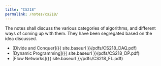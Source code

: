 ```yaml
---
title: "CS218"
permalink: /notes/cs218/
---
```


The notes shall discuss the various categories of algorithms, and different ways of coming up with them. They have been segregated based on the idea discussed.

- [Divide and Conquer]({{ site.baseurl }}/pdfs/CS218_DAQ.pdf)
- [Dynamic Programming]({{ site.baseurl }}/pdfs/CS218_DP.pdf)
- [Flow Networks]({{ site.baseurl }}/pdfs/CS218_FL.pdf)